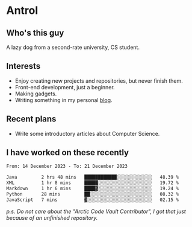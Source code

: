 # Antrol

## Who's this guy

A lazy dog from a second-rate university, CS student.

## Interests

* Enjoy creating new projects and repositories, but never finish them.
* Front-end development, just a beginner.
* Making gadgets.
* Writing something in my personal [blog](https://blog.antrol.xyz/).

## Recent plans

* Write some introductory articles about Computer Science.

<!--
* Try to develop a website for [Anime4KCPP](https://github.com/TianZerL/Anime4KCPP).
* Develop a Markdown renderer which user can customize its css, of course it is GUI-based.~~(If I could finish  it before getting bored)~~
* Work with my [teammates](https://github.com/SWJTU-Lazy-Dogs).
* Find something interests me, as a hobby after finishing my ~~boring~~ homework.
-->

## I have worked on these recently

<!--START_SECTION:waka-->

```txt
From: 14 December 2023 - To: 21 December 2023

Java         2 hrs 48 mins   ████████████░░░░░░░░░░░░░   48.39 %
XML          1 hr 8 mins     █████░░░░░░░░░░░░░░░░░░░░   19.72 %
Markdown     1 hr 6 mins     ████▓░░░░░░░░░░░░░░░░░░░░   19.24 %
Python       28 mins         ██░░░░░░░░░░░░░░░░░░░░░░░   08.32 %
JavaScript   7 mins          ▓░░░░░░░░░░░░░░░░░░░░░░░░   02.15 %
```

<!--END_SECTION:waka-->

*p.s.  Do not care about the "Arctic Code Vault Contributor", I got that just because of an unfinished repository.*

<!--
**qzmlgfj/qzmlgfj** is a ✨ _special_ ✨ repository because its `README.md` (this file) appears on your GitHub profile.

Here are some ideas to get you started:

- 🔭 I’m currently working on ...
- 🌱 I’m currently learning ...
- 👯 I’m looking to collaborate on ...
- 🤔 I’m looking for help with ...
- 💬 Ask me about ...
- 📫 How to reach me: ...
- 😄 Pronouns: ...
- ⚡ Fun fact: ...
-->
